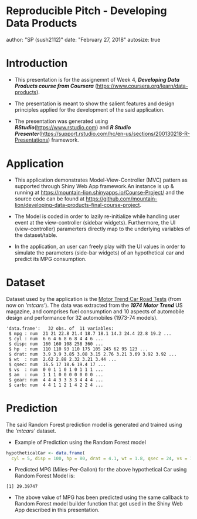 Reproducible Pitch - Developing Data Products
========================================================
author: "SP (sush2112)"
date: "February 27, 2018"
autosize: true

Introduction
========================================================

- This presentation is for the assignemnt of Week 4, ***Developing Data Products course from Coursera*** (<https://www.coursera.org/learn/data-products>). 
 
- The presentation is meant to show the salient features and design principles applied for the development of the said application.

- The presentation was generated using ***RStudio***(<https://www.rstudio.com>) and ***R Studio Presenter***(<https://support.rstudio.com/hc/en-us/sections/200130218-R-Presentations>) framework.


Application
========================================================

- This application demonstrates Model-View-Controller (MVC) pattern as supported through Shiny Web App framework.An instance is up & running at  <https://mountain-lion.shinyapps.io/Course-Project/> and the source code can be found at <https://github.com/mountain-lion/developing-data-products-final-course-project>. 
      
- The Model is coded in order to lazily re-initialize while handling user event at the view-controller (sidebar widgets). Furthermore, the UI (view-controller) paramerters directly map to the underlying variables of the dataset/table.

- In the application, an user can freely play with the UI values in order to simulate the parameters (side-bar widgets) of an hypothetical car and predict its MPG consumption.


Dataset
========================================================

Dataset used by the application is the [Motor Trend Car Road Tests](https://stat.ethz.ch/R-manual/R-devel/library/datasets/html/mtcars.html) (from now on *'mtcars'*). The data was extracted from the ***1974 Motor Trend*** US magazine, and comprises fuel consumption and 10 aspects of automobile design and performance for 32 automobiles (1973-74 models).


```
'data.frame':	32 obs. of  11 variables:
 $ mpg : num  21 21 22.8 21.4 18.7 18.1 14.3 24.4 22.8 19.2 ...
 $ cyl : num  6 6 4 6 8 6 8 4 4 6 ...
 $ disp: num  160 160 108 258 360 ...
 $ hp  : num  110 110 93 110 175 105 245 62 95 123 ...
 $ drat: num  3.9 3.9 3.85 3.08 3.15 2.76 3.21 3.69 3.92 3.92 ...
 $ wt  : num  2.62 2.88 2.32 3.21 3.44 ...
 $ qsec: num  16.5 17 18.6 19.4 17 ...
 $ vs  : num  0 0 1 1 0 1 0 1 1 1 ...
 $ am  : num  1 1 1 0 0 0 0 0 0 0 ...
 $ gear: num  4 4 4 3 3 3 3 4 4 4 ...
 $ carb: num  4 4 1 1 2 1 4 2 2 4 ...
```

Prediction
========================================================

The said Random Forest prediction model is generated and trained using the *'mtcars'* dataset. 


- Example of Prediction using the Random Forest model


```r
hypotheticalCar <- data.frame(
  cyl = 5, disp = 100, hp = 80, drat = 4.1, wt = 1.8, qsec = 24, vs = 1, am = 1, gear = 4, carb = 2)
```
- Predicted MPG (Miles-Per-Gallon) for the above hypothetical Car using Random Forest Model is: 






```
[1] 29.39747
```
- The above value of MPG has been predicted using the same callback to Random Forest model builder function that got used in the Shiny Web App described in this presentation. 
